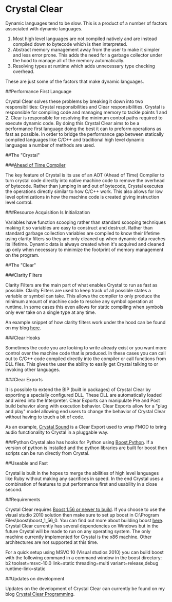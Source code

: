 Crystal Clear
=============

Dynamic languages tend to be slow. This is a product of a number of factors associated with dynamic languages. 

1. Most high level languages are not compiled natively and are instead compiled down to bytecode which is then interpreted.
2. Abstract memory management away from the user to make it simpler and less error prone. This adds the need for a garbage collector under the hood to manage all of the memory automatically.
3. Resolving types at runtime which adds unnecessary type checking overhead. 

These are just some of the factors that make dynamic languages.

##Performance First Language

Crystal Clear solves these problems by breaking it down into two responsibilities: Crystal responsibilities and Clear responsibilities. Crystal is responsible for compiling code and managing memory to tackle points 1 and 2. Clear is responsible for resolving the minimum control paths required to execute dynamic code. By doing this Crystal Clear aims to be a performance first language doing the best it can to preform operations as fast as possible. In order to bridge the performance gap between statically compiled languages like C/C++ and traditional high level dynamic languages a number of methods are used.

##The "Crystal"

###[Ahead of Time Compiler](https://github.com/MatthewKaes/DynamicCompiler)

The key feature of Crystal is its use of an AOT (Ahead of Time) Compiler to turn crystal code directly into native machine code to remove the overhead of bytecode. Rather than jumping in and out of bytecode, Crystal executes the operations directly similar to how C/C++ work. This also allows for low level optimizations in how the machine code is created giving instruction level control.

###Resource Acquisition Is Initialization

Variables have function scooping rather than standard scooping techniques making it so variables are easy to construct and destruct. Rather than standard garbage collection variables are compiled to know their lifetime using clarity filters so they are only cleaned up when dynamic data reaches its lifetime. Dynamic data is always created when it's acquired and cleaned up only when necessary to minimize the footprint of memory management on the program.

##The "Clear"

###Clarity Filters

Clarity Filters are the main part of what enables Crystal to run as fast as possible. Clarity Filters are used to keep track of all possible states a variable or symbol can take. This allows the compiler to only produce the minimum amount of machine code to resolve any symbol operation at runtime. In some cases this even allows for static compiling when symbols only ever take on a single type at any time. 

An example snippet of how clarity filters work under the hood can be found on my blog [here](http://crystalclearprogramming.blogspot.com/2014/06/clarity-im-going-insane.html).

###Clear Hooks

Sometimes the code you are looking to write already exist or you want more control over the machine code that is produced. In these cases you can call out to C/C++ code compiled directly into the compiler or call functions from DLL files. This gives the user the ability to easily get Crystal talking to or invoking other languages.

###Clear Exports

It is possible to extend the BIP (built in packages) of Crystal Clear by exporting a specially configured DLL. These DLL are automatically loaded and wired into the Interpreter. Clear Exports can manipulate Pre and Post build behavior along with execution behavior. Clear Exports allow for a "plug and play" model allowing end users to change the behavior of Crystal Clear without having to touch a bit of code. 

As an example, [Crystal Sound](https://github.com/MatthewKaes/CrystalSound) is a Clear Export used to wrap FMOD to bring audio functionality to Crystal in a pluggable way.

###Python
Crystal also has hooks for Python using [Boost.Python](http://www.boost.org/doc/libs/1_56_0/libs/python/doc/). If a version of python is installed and the python libraries are built for boost then scripts can be run directly from Crystal. 


##Useable and Fast

Crystal is built in the hopes to merge the abilities of high level languages like Ruby without making any sacrifices in speed. In the end Crystal uses a combination of features to put performance first and usability in a close second.

##Requirements

Crystal Clear requires [Boost 1.56 or newer to build](http://sourceforge.net/projects/boost/files/boost/1.56.0/). If you choose to use the visual studio 2010 solution then make sure to set up boost in C:\Program Files\boost\boost_1_56_0\. You can find out more about building boost [here](http://www.boost.org/doc/libs/1_56_0/more/getting_started/windows.html). Crystal Clear currently has several dependencies on Windows but in the future Crystal will be made to run on any operating system. The only machine currently implemented for Crystal is the x86 machine. Other architectures are not supported at this time.

For a quick setup using MSVC 10 (Visual studios 2010) you can build boost with the following command in a command window in the boost directory:
b2 toolset=msvc-10.0 link=static threading=multi variant=release,debug runtime-link=static

##Updates on development

Updates on the development of Crystal Clear can currently be found on my blog [Crystal Clear Programming](http://crystalclearprogramming.blogspot.com/search/label/Crystal%20Clear).
